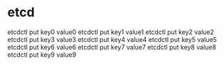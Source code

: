 # etcd

etcdctl put key0 value0
etcdctl put key1 value1
etcdctl put key2 value2
etcdctl put key3 value3
etcdctl put key4 value4
etcdctl put key5 value5
etcdctl put key6 value6
etcdctl put key7 value7
etcdctl put key8 value8
etcdctl put key9 value9


